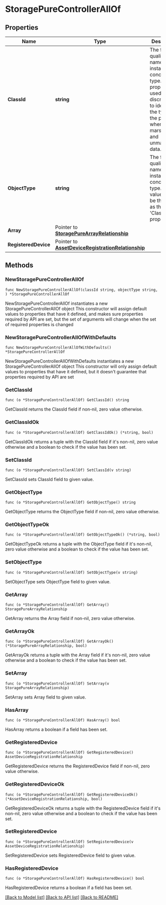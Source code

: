 # StoragePureControllerAllOf

## Properties

Name | Type | Description | Notes
------------ | ------------- | ------------- | -------------
**ClassId** | **string** | The fully-qualified name of the instantiated, concrete type. This property is used as a discriminator to identify the type of the payload when marshaling and unmarshaling data. | [default to "storage.PureController"]
**ObjectType** | **string** | The fully-qualified name of the instantiated, concrete type. The value should be the same as the &#39;ClassId&#39; property. | [default to "storage.PureController"]
**Array** | Pointer to [**StoragePureArrayRelationship**](StoragePureArrayRelationship.md) |  | [optional] 
**RegisteredDevice** | Pointer to [**AssetDeviceRegistrationRelationship**](AssetDeviceRegistrationRelationship.md) |  | [optional] 

## Methods

### NewStoragePureControllerAllOf

`func NewStoragePureControllerAllOf(classId string, objectType string, ) *StoragePureControllerAllOf`

NewStoragePureControllerAllOf instantiates a new StoragePureControllerAllOf object
This constructor will assign default values to properties that have it defined,
and makes sure properties required by API are set, but the set of arguments
will change when the set of required properties is changed

### NewStoragePureControllerAllOfWithDefaults

`func NewStoragePureControllerAllOfWithDefaults() *StoragePureControllerAllOf`

NewStoragePureControllerAllOfWithDefaults instantiates a new StoragePureControllerAllOf object
This constructor will only assign default values to properties that have it defined,
but it doesn't guarantee that properties required by API are set

### GetClassId

`func (o *StoragePureControllerAllOf) GetClassId() string`

GetClassId returns the ClassId field if non-nil, zero value otherwise.

### GetClassIdOk

`func (o *StoragePureControllerAllOf) GetClassIdOk() (*string, bool)`

GetClassIdOk returns a tuple with the ClassId field if it's non-nil, zero value otherwise
and a boolean to check if the value has been set.

### SetClassId

`func (o *StoragePureControllerAllOf) SetClassId(v string)`

SetClassId sets ClassId field to given value.


### GetObjectType

`func (o *StoragePureControllerAllOf) GetObjectType() string`

GetObjectType returns the ObjectType field if non-nil, zero value otherwise.

### GetObjectTypeOk

`func (o *StoragePureControllerAllOf) GetObjectTypeOk() (*string, bool)`

GetObjectTypeOk returns a tuple with the ObjectType field if it's non-nil, zero value otherwise
and a boolean to check if the value has been set.

### SetObjectType

`func (o *StoragePureControllerAllOf) SetObjectType(v string)`

SetObjectType sets ObjectType field to given value.


### GetArray

`func (o *StoragePureControllerAllOf) GetArray() StoragePureArrayRelationship`

GetArray returns the Array field if non-nil, zero value otherwise.

### GetArrayOk

`func (o *StoragePureControllerAllOf) GetArrayOk() (*StoragePureArrayRelationship, bool)`

GetArrayOk returns a tuple with the Array field if it's non-nil, zero value otherwise
and a boolean to check if the value has been set.

### SetArray

`func (o *StoragePureControllerAllOf) SetArray(v StoragePureArrayRelationship)`

SetArray sets Array field to given value.

### HasArray

`func (o *StoragePureControllerAllOf) HasArray() bool`

HasArray returns a boolean if a field has been set.

### GetRegisteredDevice

`func (o *StoragePureControllerAllOf) GetRegisteredDevice() AssetDeviceRegistrationRelationship`

GetRegisteredDevice returns the RegisteredDevice field if non-nil, zero value otherwise.

### GetRegisteredDeviceOk

`func (o *StoragePureControllerAllOf) GetRegisteredDeviceOk() (*AssetDeviceRegistrationRelationship, bool)`

GetRegisteredDeviceOk returns a tuple with the RegisteredDevice field if it's non-nil, zero value otherwise
and a boolean to check if the value has been set.

### SetRegisteredDevice

`func (o *StoragePureControllerAllOf) SetRegisteredDevice(v AssetDeviceRegistrationRelationship)`

SetRegisteredDevice sets RegisteredDevice field to given value.

### HasRegisteredDevice

`func (o *StoragePureControllerAllOf) HasRegisteredDevice() bool`

HasRegisteredDevice returns a boolean if a field has been set.


[[Back to Model list]](../README.md#documentation-for-models) [[Back to API list]](../README.md#documentation-for-api-endpoints) [[Back to README]](../README.md)


